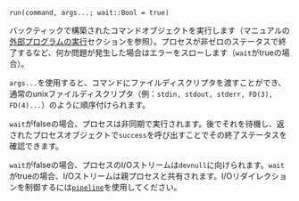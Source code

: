 ```
run(command, args...; wait::Bool = true)
```

バックティックで構築されたコマンドオブジェクトを実行します（マニュアルの[外部プログラムの実行](@ref)セクションを参照）。プロセスが非ゼロのステータスで終了するなど、何か問題が発生した場合はエラーをスローします（`wait`がtrueの場合）。

`args...`を使用すると、コマンドにファイルディスクリプタを渡すことができ、通常のunixファイルディスクリプタ（例：`stdin, stdout, stderr, FD(3), FD(4)...`）のように順序付けられます。

`wait`がfalseの場合、プロセスは非同期で実行されます。後でそれを待機し、返されたプロセスオブジェクトで`success`を呼び出すことでその終了ステータスを確認できます。

`wait`がfalseの場合、プロセスのI/Oストリームは`devnull`に向けられます。`wait`がtrueの場合、I/Oストリームは親プロセスと共有されます。I/Oリダイレクションを制御するには[`pipeline`](@ref)を使用してください。
